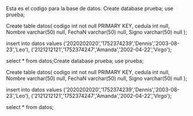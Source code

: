 Esta es el codigo para la base de datos.
Create database prueba;
use prueba;

Create table datos(
codigo int not null PRIMARY KEY,
cedula int  null,
Nombre varchar(50) null,
FechaN varchar(50) null,
Signo varchar(50) null
);

insert into datos
values
('2020202020','1752374239','Dennis','2003-08-23','Leo'),
('2121212121','1752374247','Amanda','2002-04-22','Virgo');

select * from datos;Create database prueba;
use prueba;

Create table datos(
codigo int not null PRIMARY KEY,
cedula int  null,
Nombre varchar(50) null,
FechaN varchar(50) null,
Signo varchar(50) null
);

insert into datos
values
('2020202020','1752374239','Dennis','2003-08-23','Leo'),
('2121212121','1752374247','Amanda','2002-04-22','Virgo');

select * from datos;
